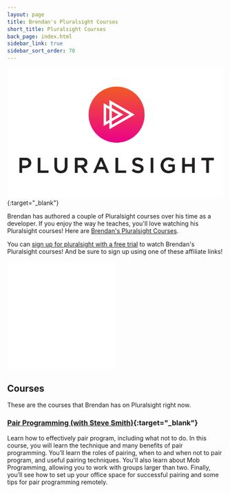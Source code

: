 ```yaml
---
layout: page
title: Brendan's Pluralsight Courses
short_title: Pluralsight Courses
back_page: index.html
sidebar_link: true
sidebar_sort_order: 70
---
```


[![Pluralsight Logo](/images/files/PS_logo_F-11.png)](https://www.pluralsight.com/authors/brendan-enrick){:target="_blank"}

Brendan has authored a couple of Pluralsight courses over his time as a developer. If you enjoy the way he teaches, you'll love watching his Pluralsight courses! Here are [Brendan's Pluralsight Courses](https://www.pluralsight.com/authors/brendan-enrick).

<p class="message">
  You can <a href="https://pluralsight.pxf.io/c/3647064/1161401/7490" target="_top" id="1161401">sign up for pluralsight with a free trial</a><img height="0" width="0" src="https://pluralsight.pxf.io/i/3647064/1161401/7490" style="position:absolute;visibility:hidden;" border="0" /> to watch Brendan's Pluralsight courses! And be sure to sign up using one of these affiliate links!
</p>

<iframe id="iframe_411" src="//a.impactradius-go.com/gen-ad-code/3647064/1161401/7490/" width="250" height="250" scrolling="no" frameborder="0" marginheight="0" marginwidth="0"></iframe>

## Courses

These are the courses that Brendan has on Pluralsight right now.

### [Pair Programming (with Steve Smith)](https://www.pluralsight.com/courses/pair-programming){:target="_blank"}

Learn how to effectively pair program, including what not to do. In this course, you will learn the technique and many benefits of pair programming. You’ll learn the roles of pairing, when to and when not to pair program, and useful pairing techniques. You'll also learn about Mob Programming, allowing you to work with groups larger than two. Finally, you’ll see how to set up your office space for successful pairing and some tips for pair programming remotely.
